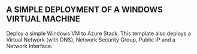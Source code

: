 ## A SIMPLE DEPLOYMENT OF A WINDOWS VIRTUAL MACHINE

Deploy a simple Windows VM to Azure Stack. 
This template also deploys a Virtual Network (with DNS), 
Network Security Group, 
Public IP
and a Network Interface.

